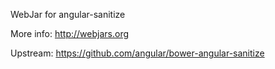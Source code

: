 WebJar for angular-sanitize

More info: http://webjars.org

Upstream: https://github.com/angular/bower-angular-sanitize
